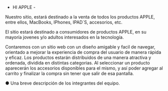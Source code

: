 - HI APPLE -

Nuestro sitio, estará destinado a la venta de todos los productos APPLE, entre ellos, MacBooks, IPhones, IPAD´S, accesorios, etc.

El sitio estará destinado a consumidores de productos APPLE, en su mayoría jovenes y/o adultos interesados en la tecnología.

Contaremos con un sitio web con un diseño amigable y facil de navegar, orientado a mejorar la experiencia de
compra del usuario de manera rápida y eficaz. Los productos estarán distribuidos de una manera atractiva y ordenada, dividida en distintas categorias.
Al seleccionar un producto aparecerán los accesorios disponibles para el mismo, y así poder agregar al carrito y finalizar la compra sin tener que salir de esa pantalla.



● Una breve descripción de los integrantes del equipo.

